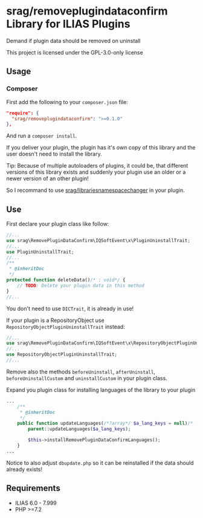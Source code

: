 # srag/removeplugindataconfirm Library for ILIAS Plugins

Demand if plugin data should be removed on uninstall

This project is licensed under the GPL-3.0-only license

## Usage

### Composer

First add the following to your `composer.json` file:

```json
"require": {
  "srag/removeplugindataconfirm": ">=0.1.0"
},
```

And run a `composer install`.

If you deliver your plugin, the plugin has it's own copy of this library and the user doesn't need to install the library.

Tip: Because of multiple autoloaders of plugins, it could be, that different versions of this library exists and suddenly your plugin use an older or a newer version of an other plugin!

So I recommand to use [srag/librariesnamespacechanger](https://packagist.org/packages/srag/librariesnamespacechanger) in your plugin.

## Use

First declare your plugin class like follow:

```php
//...
use srag\RemovePluginDataConfirm\IQSoftEvent\x\PluginUninstallTrait;
//...
use PluginUninstallTrait;
//...
/**
 * @inheritDoc
 */
protected function deleteData()/* : void*/ {
    // TODO: Delete your plugin data in this method
}
//...
```

You don't need to use `DICTrait`, it is already in use!

If your plugin is a RepositoryObject use `RepositoryObjectPluginUninstallTrait` instead:

```php
//...
use srag\RemovePluginDataConfirm\IQSoftEvent\x\RepositoryObjectPluginUninstallTrait;
//...
use RepositoryObjectPluginUninstallTrait;
//...
```

Remove also the methods `beforeUninstall`, `afterUninstall`, `beforeUninstallCustom` and `uninstallCustom` in your plugin class.

Expand you plugin class for installing languages of the library to your plugin

```php
...
	/**
     * @inheritDoc
     */
    public function updateLanguages(/*?array*/ $a_lang_keys = null)/* : void*/ {
		parent::updateLanguages($a_lang_keys);

		$this->installRemovePluginDataConfirmLanguages();
	}
...
```

Notice to also adjust `dbupdate.php` so it can be reinstalled if the data should already exists!

## Requirements

* ILIAS 6.0 - 7.999
* PHP >=7.2
